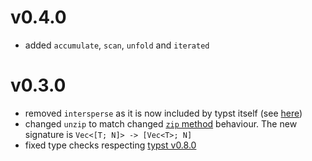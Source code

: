 # v0.4.0
- added `accumulate`, `scan`, `unfold` and `iterated`

# v0.3.0
- removed `intersperse` as it is now included by typst itself (see [here](https://typst.app/docs/reference/foundations/array/#definitions-intersperse))
- changed `unzip` to match changed [`zip` method](https://typst.app/docs/reference/foundations/array/#definitions-zip) behaviour. The new signature is `Vec<[T; N]> -> [Vec<T>; N]`
- fixed type checks respecting [typst v0.8.0](https://typst.app/docs/changelog/#v0.8.0)